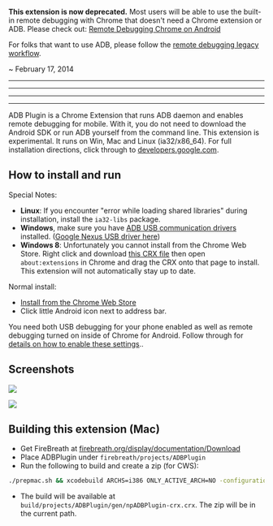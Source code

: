 

**This extension is now deprecated.** Most users will be able to use the built-in remote debugging with Chrome that doesn't need a Chrome extension or ADB. Please check out: [Remote Debugging Chrome on Android](https://developers.google.com/chrome-developer-tools/docs/remote-debugging)

For folks that want to use ADB, please follow the [remote debugging legacy workflow](https://developers.google.com/chrome-developer-tools/docs/remote-debugging-legacy).

~ February 17, 2014

<hr><hr><hr><hr>

ADB Plugin is a Chrome Extension that runs ADB daemon and enables remote debugging for mobile. With it, you do not need to download the Android SDK or run ADB yourself from the command line. This extension is experimental. It runs on Win, Mac and Linux (ia32/x86_64). For full installation directions, click through to [developers.google.com](https://developers.google.com/chrome-developer-tools/docs/remote-debugging).

## How to install and run

Special Notes:

* **Linux**: If you encounter "error while loading shared libraries" during installation, install the `ia32-libs` package.
* **Windows**, make sure you have [ADB USB communication drivers](http://developer.android.com/tools/extras/oem-usb.html) installed. ([Google Nexus USB driver here](https://dl.google.com/android/repository/usb_driver_r07-windows.zip))
* **Windows 8**: Unfortunately you cannot install from the Chrome Web Store. Right click and download [this CRX file](https://github.com/GoogleChrome/ADBPlugin/blob/master/out/npADBPlugin-crx.crx?raw=true) then open `about:extensions` in Chrome and drag the CRX onto that page to install. This extension will not automatically stay up to date.
 
Normal install:

- [Install from the Chrome Web Store](https://chrome.google.com/webstore/detail/adb/dpngiggdglpdnjdoaefidgiigpemgage)
- Click little Android icon next to address bar.


You need both USB debugging for your phone enabled as well as remote debugging turned on inside of Chrome for Android. Follow through for [details on how to enable these settings](https://developers.google.com/chrome-developer-tools/docs/remote-debugging)..

## Screenshots

![](http://i.imgur.com/q4qn1le.png)

![](http://i.imgur.com/q90tutk.png)


## Building this extension (Mac)
- Get FireBreath at [firebreath.org/display/documentation/Download](http://www.firebreath.org/display/documentation/Download)
- Place ADBPlugin under `firebreath/projects/ADBPlugin`
- Run the following to build and create a zip (for CWS):
```sh
./prepmac.sh && xcodebuild ARCHS=i386 ONLY_ACTIVE_ARCH=NO -configuration Release -project build/FireBreath.xcodeproj && find ./build/projects/ADBPlugin/gen/npADBPlugin-crx -path '*/.*' -prune -o -type f -print | zip ./ADBPlugin-CWS.zip -@
```
- The build will be available at `build/projects/ADBPlugin/gen/npADBPlugin-crx.crx`. The zip will be in the current path.
